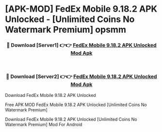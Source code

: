 # [APK-MOD] FedEx Mobile 9.18.2 APK Unlocked - [Unlimited Coins No Watermark Premium] opsmm



<div align="center">
<h3>🔴 Download [Server1] 👉👉 <a href="https://momento.my/?title=FedEx_Mobile_9.18.2_APK_Unlocked">FedEx Mobile 9.18.2 APK Unlocked Mod Apk</a></h3><br>

<h3>🔴 Download [Server2] 👉👉 <a href="https://momento.my/?title=FedEx_Mobile_9.18.2_APK_Unlocked">FedEx Mobile 9.18.2 APK Unlocked Mod Apk</a></h3>
</div>



Download FedEx Mobile 9.18.2 APK Unlocked 

Free APK MOD FedEx Mobile 9.18.2 APK Unlocked [Unlimited Coins No Watermark Premium]

Download FedEx Mobile 9.18.2 APK Unlocked [Unlimited Coins No Watermark Premium] Mod For Android
